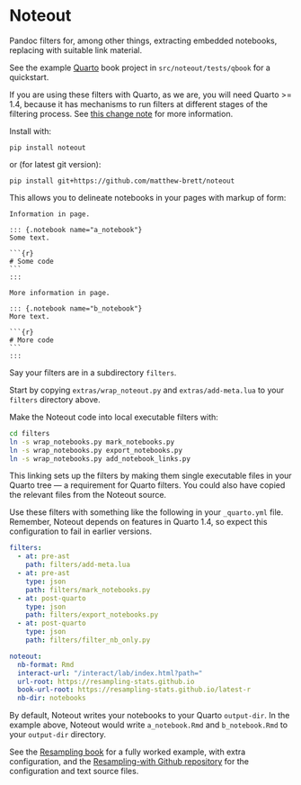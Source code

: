 # Noteout

Pandoc filters for, among other things, extracting embedded notebooks,
replacing with suitable link material.

See the example [Quarto](https://quarto.org) book project in
`src/noteout/tests/qbook` for a quickstart.

If you are using these filters with Quarto, as we are, you will need Quarto >=
1.4, because it has mechanisms to run filters at different stages of the
filtering process.  See [this change
note](https://quarto.org/docs/prerelease/1.4/lua_changes.html#more-precise-targeting-of-ast-processing-phases)
for more information.

Install with:

```
pip install noteout
```

or (for latest git version):

```
pip install git+https://github.com/matthew-brett/noteout
```

This allows you to delineate notebooks in your pages with markup of form:

~~~
Information in page.

::: {.notebook name="a_notebook"}
Some text.

```{r}
# Some code
```
:::

More information in page.

::: {.notebook name="b_notebook"}
More text.

```{r}
# More code
```
:::
~~~

Say your filters are in a subdirectory `filters`.

Start by copying `extras/wrap_noteout.py` and `extras/add-meta.lua` to your `filters` directory above.

Make the Noteout code into local executable filters with:

```bash
cd filters
ln -s wrap_notebooks.py mark_notebooks.py
ln -s wrap_notebooks.py export_notebooks.py
ln -s wrap_notebooks.py add_notebook_links.py
```

This linking sets up the filters by making them single executable files in your Quarto tree — a requirement for Quarto filters.   You could also have copied the relevant files from the Noteout source.

Use these filters with something like the following in your `_quarto.yml` file.  Remember, Noteout depends on features in Quarto 1.4, so expect this configuration to fail in earlier versions.

```yaml
filters:
  - at: pre-ast
    path: filters/add-meta.lua
  - at: pre-ast
    type: json
    path: filters/mark_notebooks.py
  - at: post-quarto
    type: json
    path: filters/export_notebooks.py
  - at: post-quarto
    type: json
    path: filters/filter_nb_only.py

noteout:
  nb-format: Rmd
  interact-url: "/interact/lab/index.html?path="
  url-root: https://resampling-stats.github.io
  book-url-root: https://resampling-stats.github.io/latest-r
  nb-dir: notebooks
```

By default, Noteout writes your notebooks to your Quarto `output-dir`. In the
example above, Noteout would write `a_notebook.Rmd` and `b_notebook.Rmd` to
your `output-dir` directory.

See the [Resampling book](https://resampling-stats.github.io/resampling-with)
for a fully worked example, with extra configuration, and the [Resampling-with
Github repository](https://github.com/resampling-stats/resampling-with) for the
configuration and text source files.
